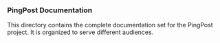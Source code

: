 ### PingPost Documentation

This directory contains the complete documentation set for the PingPost project. It is organized to serve different audiences.
